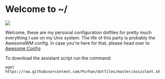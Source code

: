 # Welcome to ~/
![](https://i.redd.it/ck8zw9ypzph51.png)

Welcome, these are my personal configuration dotfiles for pretty much everything I use on my Unix system. The life of this party is probably the AwesomeWM config. In case you're here for that, please head over to [Awesome Config](https://github.com/Purhan/dotfiles/tree/master/.config/awesome)

To download the assistant script run the command:
```
wget https://raw.githubusercontent.com/Purhan/dotfiles/master/assistant.sh
```
